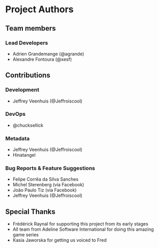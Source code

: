 # Project Authors
## Team members
### Lead Developers
* Adrien Grandemange (@agrande)
* Alexandre Fontoura (@xesf)

## Contributions
### Development
* Jeffrey Veenhuis (@Jeffroiscool)

### DevOps
* @chucksellick

### Metadata
* Jeffrey Veenhuis (@Jeffroiscool)
* Hinatangel

### Bug Reports & Feature Suggestions
* Felipe Corrêa da Silva Sanches
* Michel Sterenberg (via Facebook)
* João Paulo Tiz (via Facebook)
* Jeffrey Veenhuis (@Jeffroiscool)

## Special Thanks
* Frédérick Raynal for supporting this project from its early stages
* All team from Adeline Software International for doing this amazing game series
* Kasia Jaworska for getting us voiced to Fred
